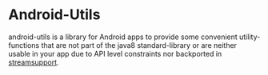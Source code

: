 # Android-Utils

android-utils is a library for Android apps to provide some convenient utility-functions that are not part of the java8
standard-library or are neither usable in your app due to API level constraints nor backported in
[streamsupport](https://github.com/streamsupport/streamsupport).
